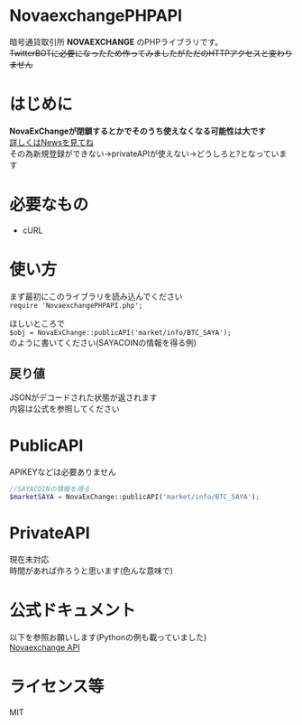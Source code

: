 # NovaexchangePHPAPI

暗号通貨取引所 __NOVAEXCHANGE__ のPHPライブラリです。  
~~TwitterBOTに必要になったため作ってみましたがただのHTTPアクセスと変わりません~~  

# はじめに
__NovaExChangeが閉鎖するとかでそのうち使えなくなる可能性は大です__  
[詳しくはNewsを見てね](https://novaexchange.com/news/)  
その為新規登録ができない→privateAPIが使えない→どうしろと?となっています

# 必要なもの
 - cURL

# 使い方
まず最初にこのライブラリを読み込んでください  
`require 'NovaexchangePHPAPI.php';`

ほしいところで  
`$obj = NovaExChange::publicAPI('market/info/BTC_SAYA');`  
のように書いてください(SAYACOINの情報を得る例)

## 戻り値
JSONがデコードされた状態が返されます  
内容は公式を参照してください

# PublicAPI
APIKEYなどは必要ありません
```PHP
//SAYACOINの情報を得る
$marketSAYA = NovaExChange::publicAPI('market/info/BTC_SAYA');
```

# PrivateAPI
現在未対応  
時間があれば作ろうと思います(色んな意味で)

# 公式ドキュメント
以下を参照お願いします(Pythonの例も載っていました)  
[Novaexchange API](https://novaexchange.com/remote/faq/)

# ライセンス等
MIT
